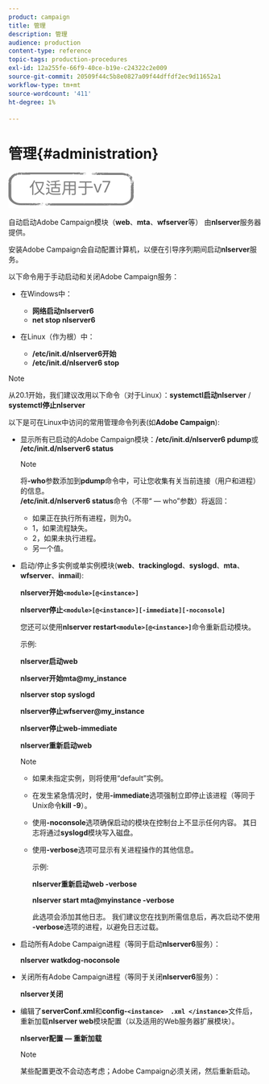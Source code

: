 ```yaml
---
product: campaign
title: 管理
description: 管理
audience: production
content-type: reference
topic-tags: production-procedures
exl-id: 12a255fe-66f9-40ce-b19e-c24322c2e009
source-git-commit: 20509f44c5b8e0827a09f44dffdf2ec9d11652a1
workflow-type: tm+mt
source-wordcount: '411'
ht-degree: 1%

---
```


# 管理{#administration}

![](../../assets/v7-only.svg)

自动启动Adobe Campaign模块（**web**、**mta**、**wfserver**&#x200B;等） 由&#x200B;**nlserver**&#x200B;服务器提供。

安装Adobe Campaign会自动配置计算机，以便在引导序列期间启动&#x200B;**nlserver**&#x200B;服务。

以下命令用于手动启动和关闭Adobe Campaign服务：

* 在Windows中：

   * **网络启动nlserver6**
   * **net stop nlserver6**

* 在Linux（作为根）中：

   * **/etc/init.d/nlserver6开始**
   * **/etc/init.d/nlserver6 stop**

>[!NOTE]
>
>从20.1开始，我们建议改用以下命令（对于Linux）：**systemctl启动nlserver** / **systemctl停止nlserver**

以下是可在Linux中访问的常用管理命令列表(如&#x200B;**Adobe Campaign**):

* 显示所有已启动的Adobe Campaign模块：**/etc/init.d/nlserver6 pdump**&#x200B;或&#x200B;**/etc/init.d/nlserver6 status**

   >[!NOTE]
   >
   >将&#x200B;**-who**&#x200B;参数添加到&#x200B;**pdump**&#x200B;命令中，可让您收集有关当前连接（用户和进程）的信息。\
   >**/etc/init.d/nlserver6 status**&#x200B;命令（不带“ — who”参数）将返回：
   >
   >    * 如果正在执行所有进程，则为0。
   >    * 1，如果流程缺失。
   >    * 2，如果未执行进程。
   >    * 另一个值。


* 启动/停止多实例或单实例模块(**web**、**trackinglogd**、**syslogd**、**mta**、**wfserver**、**inmail**):

   **nlserver开始`<module>[@<instance>]`**

   **nlserver停止`<module>[@<instance>][-immediate][-noconsole]`**

   您还可以使用&#x200B;**nlserver restart`<module>[@<instance>]`**&#x200B;命令重新启动模块。

   示例:

   **nlserver启动web**

   **nlserver开始mta@my_instance**

   **nlserver stop syslogd**

   **nlserver停止wfserver@my_instance**

   **nlserver停止web-immediate**

   **nlserver重新启动web**

   >[!NOTE]
   >
   >* 如果未指定实例，则将使用“default”实例。
   >* 在发生紧急情况时，使用&#x200B;**-immediate**&#x200B;选项强制立即停止该进程（等同于Unix命令&#x200B;**kill -9**）。
   >* 使用&#x200B;**-noconsole**&#x200B;选项确保启动的模块在控制台上不显示任何内容。 其日志将通过&#x200B;**syslogd**&#x200B;模块写入磁盘。
   >* 使用&#x200B;**-verbose**&#x200B;选项可显示有关进程操作的其他信息。
   >
   >   示例:
   >
   >   **nlserver重新启动web -verbose**
   >
   >   **nlserver start mta@myinstance -verbose**
   >
   >   此选项会添加其他日志。 我们建议您在找到所需信息后，再次启动不使用&#x200B;**-verbose**&#x200B;选项的进程，以避免日志过载。


* 启动所有Adobe Campaign进程（等同于启动&#x200B;**nlserver6**&#x200B;服务）：

   **nlserver watkdog-noconsole**

* 关闭所有Adobe Campaign进程（等同于关闭&#x200B;**nlserver6**&#x200B;服务）：

   **nlserver关闭**

* 编辑了&#x200B;**serverConf.xml**&#x200B;和&#x200B;**config-`<instance>  .xml </instance>`**&#x200B;文件后，重新加载&#x200B;**nlserver web**&#x200B;模块配置（以及适用的Web服务器扩展模块）。

   **nlserver配置 — 重新加载**

   >[!NOTE]
   >
   >某些配置更改不会动态考虑；Adobe Campaign必须关闭，然后重新启动。

